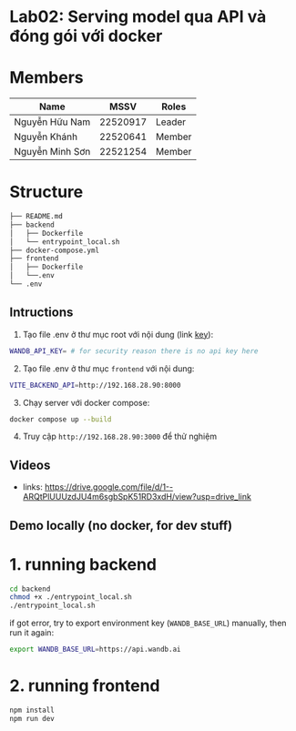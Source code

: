 # Lab02: Serving model qua API và đóng gói với docker

# Members
| Name                | MSSV      | Roles  |
|---------------------|-----------|--------|
| Nguyễn Hữu Nam      | 22520917  | Leader |
| Nguyễn Khánh        | 22520641  | Member |
| Nguyễn Minh Sơn        | 22521254  | Member |

# Structure
```bash
├── README.md
├── backend
│   ├── Dockerfile
│   └── entrypoint_local.sh
├── docker-compose.yml
├── frontend
│   ├── Dockerfile
│   └──.env
└── .env
```
## Intructions
1. Tạo file .env ở thư mục root với nội dung (link [key](https://drive.google.com/file/d/12J9SV2gm4PFg_6vuTpBw8j0bKCENeWzq/view?usp=sharing)):
```bash
WANDB_API_KEY= # for security reason there is no api key here
```
2. Tạo file .env ở thư mục `frontend` với nội dung:
```bash
VITE_BACKEND_API=http://192.168.28.90:8000
```
3. Chạy server với docker compose:
```bash
docker compose up --build
```
4. Truy cập `http://192.168.28.90:3000` để thử nghiệm

## Videos
- links: https://drive.google.com/file/d/1--ARQtPlUUUzdJU4m6sgbSpK51RD3xdH/view?usp=drive_link

## Demo locally (no docker, for dev stuff)
# 1. running backend
```bash
cd backend
chmod +x ./entrypoint_local.sh
./entrypoint_local.sh
```
if got error, try to export environment key (`WANDB_BASE_URL`) manually, then run it again:
```bash
export WANDB_BASE_URL=https://api.wandb.ai
```

# 2. running frontend
```bash 
npm install
npm run dev
```